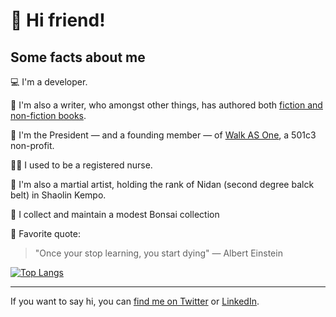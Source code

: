 # 👋 Hi friend!

## Some facts about me

💻 I'm a developer.

📝 I'm also a writer, who amongst other things, has authored both [fiction and non-fiction books](https://endlesstrax.com/books).

🤵 I'm the President — and a founding member — of [Walk AS One](https://walkasone.org/), a 501c3 non-profit.

👨‍⚕️ I used to be a registered nurse. 

🥋 I'm also a martial artist, holding the rank of Nidan (second degree balck belt) in Shaolin Kempo.

🌲 I collect and maintain a modest Bonsai collection

💬 Favorite quote:
> "Once your stop learning, you start dying" — Albert Einstein

[![Top Langs](https://github-readme-stats.vercel.app/api/top-langs/?username=endlesstrax&layout=compact)](https://github.com/anuraghazra/github-readme-stats)

---

If you want to say hi, you can [find me on Twitter](https://twitter.com/endlesstrax/) or [LinkedIn](https://www.linkedin.com/in/rickywhite/).